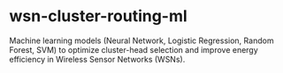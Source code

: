 # wsn-cluster-routing-ml
Machine learning models (Neural Network, Logistic Regression, Random Forest, SVM) to optimize cluster-head selection and improve energy efficiency in Wireless Sensor Networks (WSNs).
